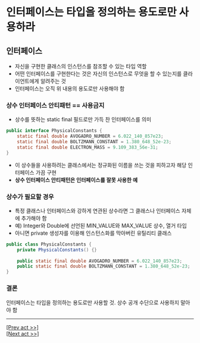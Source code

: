 # 인터페이스는 타입을 정의하는 용도로만 사용하라
## 인터페이스
* 자신을 구현한 클래스의 인스턴스를 참조할 수 있는 타입 역할
* 어떤 인터페이스를 구현한다는 것은 자신의 인스턴스로 무엇을 할 수 있는지를 클라이언트에게 알려주는 것
* 인터페이스는 오직 위 내용의 용도로만 사용해야 함
### 상수 인터페이스 안티패턴 == 사용금지
* 상수를 뜻하는 static final 필드로만 가득 찬 인터페이스를 의미
```java
public interface PhysicalConstants {
    static final double AVOGADRO_NUMBER = 6.022_140_857e23;
    static final double BOLTZMANN_CONSTANT = 1.380_648_52e-23;
    static final double ELECTRON_MASS = 9.109_383_56e-31;
}
```
* 이 상수들을 사용하려는 클래스에서는 정규화된 이름을 쓰는 것을 피하고자 해당 인터페이스 가끔 구현
* **상수 인터페이스 안티패턴은 인터페이스를 잘못 사용한 예**
### 상수가 필요할 경우
* 특정 클래스나 인터페이스와 강하게 연관된 상수라면 그 클래스나 인터페이스 자체에 추가해야 함
* 예) Integer와 Double에 선언된 MIN_VALUE와 MAX_VALUE 상수, 열거 타입
* 아니면 private 생성자를 이용해 인스턴스화를 막아버린 유틸리티 클래스
```java
public class PhysicalConstants {
    private PhysicalConstants() {}
    
    public static final double AVOGADRO_NUMBER = 6.022_140_857e23;
    public static final double BOLTZMANN_CONSTANT = 1.380_648_52e-23;
}
```
### 결론
인터페이스는 타입을 정의하는 용도로만 사용할 것. 상수 공개 수단으로 사용하지 말아야 함

---
[[Prev act >>]](../act7/README.md)  
[[Next act >>]](../act9/README.md)